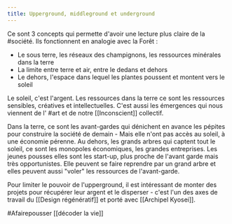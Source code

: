 ```yaml
---
title: Upperground, middleground et underground
---
```


Ce sont 3 concepts qui permette d'avoir une lecture plus claire de la #société.
Ils fonctionnent en analogie avec la Forêt :
- Le sous terre, les réseaux des champignons, les ressources minérales dans la terre
- La limite entre terre et air, entre le dedans et dehors
- Le dehors, l'espace dans lequel les plantes poussent et montent vers le soleil

Le soleil, c'est l'argent. Les ressources dans la terre ce sont les ressources sensibles, créatives et intellectuelles. C'est aussi les émergences qui nous viennent de l' #art et de notre [[Inconscient]] collectif.

Dans la terre, ce sont les avant-gardes qui dénichent en avance les pépites pour construire la société de demain - Mais elle n'ont pas accès au soleil, à une économie pérenne.
Au dehors, les grands arbres qui captent tout le soleil, ce sont les monopoles économiques, les grandes entreprises.
Les jeunes pousses elles sont les start-up, plus proche de l'avant garde mais très opportunistes. Elle peuvent se faire reprendre par un grand arbre et elles peuvent aussi "voler" les ressources de l'avant-garde.

Pour limiter le pouvoir de l'upperground, il est intéressant de monter des projets pour récupérer leur argent et le disperser - c'est l'un des axes de travail du [[Design régénératif]] et porté avec [[Archipel Kyosei]].

#Afairepousser [[décoder la vie]]